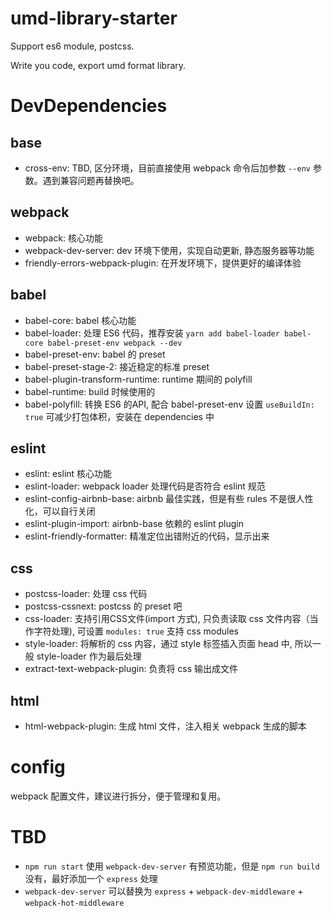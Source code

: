 # umd-library-starter
Support es6 module, postcss.

Write you code, export umd format library.



# DevDependencies

## base
- cross-env: TBD, 区分环境，目前直接使用 webpack 命令后加参数  `--env` 参数。遇到兼容问题再替换吧。

## webpack
- webpack: 核心功能
- webpack-dev-server: dev 环境下使用，实现自动更新, 静态服务器等功能
- friendly-errors-webpack-plugin: 在开发环境下，提供更好的编译体验

## babel
- babel-core: babel 核心功能
- babel-loader: 处理 ES6 代码，推荐安装 `yarn add babel-loader babel-core babel-preset-env webpack --dev`
- babel-preset-env: babel 的 preset
- babel-preset-stage-2: 接近稳定的标准 preset
- babel-plugin-transform-runtime: runtime 期间的 polyfill
- babel-runtime: build 时候使用的
- babel-polyfill: 转换 ES6 的API, 配合 babel-preset-env 设置 `useBuildIn: true` 可减少打包体积，安装在 dependencies 中


## eslint
- eslint: eslint 核心功能
- eslint-loader: webpack loader 处理代码是否符合 eslint 规范
- eslint-config-airbnb-base: airbnb 最佳实践，但是有些 rules 不是很人性化，可以自行关闭
- eslint-plugin-import: airbnb-base 依赖的 eslint plugin
- eslint-friendly-formatter: 精准定位出错附近的代码，显示出来

## css
- postcss-loader: 处理 css 代码
- postcss-cssnext: postcss 的 preset 吧
- css-loader: 支持引用CSS文件(import 方式), 只负责读取 css 文件内容（当作字符处理), 可设置 `modules: true` 支持 css modules
- style-loader: 将解析的 css 内容，通过 style 标签插入页面 head 中, 所以一般 style-loader 作为最后处理
- extract-text-webpack-plugin: 负责将 css 输出成文件

## html
- html-webpack-plugin: 生成 html 文件，注入相关 webpack 生成的脚本


# config
webpack 配置文件，建议进行拆分，便于管理和复用。

# TBD
- `npm run start` 使用 `webpack-dev-server` 有预览功能，但是 `npm run build` 没有，最好添加一个 `express` 处理
- `webpack-dev-server` 可以替换为 `express` + `webpack-dev-middleware` + `webpack-hot-middleware`

